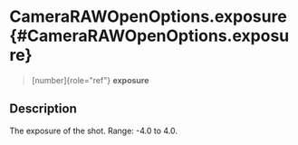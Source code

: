 CameraRAWOpenOptions.exposure {#CameraRAWOpenOptions.exposure}
=============================

> [number]{role="ref"} **exposure**

Description
-----------

The exposure of the shot. Range: -4.0 to 4.0.
